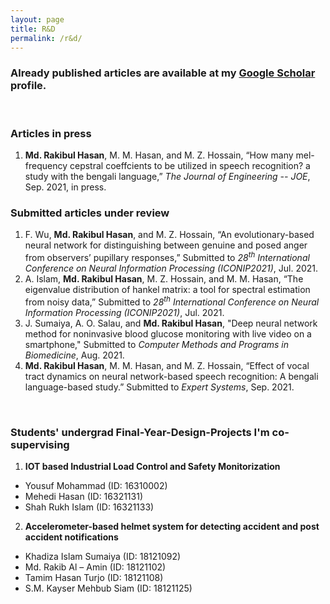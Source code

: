 ```yaml
---
layout: page
title: R&D
permalink: /r&d/
---
```


### Already published articles are available at my [Google Scholar](https://scholar.google.com/citations?user=DuCQ8goAAAAJ&hl=en) profile.

&nbsp;
### Articles in press
1. **Md. Rakibul Hasan**, M. M. Hasan, and M. Z. Hossain, “How many mel-frequency cepstral coeffcients to be utilized in speech recognition? a study with the bengali language,” _The Journal of Engineering -- JOE_, Sep. 2021, in press.

### Submitted articles under review
1. F. Wu, **Md. Rakibul Hasan**, and M. Z. Hossain, “An evolutionary-based neural network for distinguishing between genuine and posed anger from observers’ pupillary responses,” Submitted to _28<sup>th</sup> International Conference on Neural Information Processing (ICONIP2021)_, Jul. 2021.
2. A. Islam, **Md. Rakibul Hasan**, M. Z. Hossain, and M. M. Hasan, “The eigenvalue distribution of hankel matrix: a tool for spectral estimation from noisy data,” Submitted to _28<sup>th</sup> International Conference on Neural Information Processing (ICONIP2021)_, Jul. 2021.
3. J. Sumaiya, A. O. Salau, and **Md. Rakibul Hasan**, "Deep neural network method for noninvasive blood glucose monitoring with live video on a smartphone," Submitted to _Computer Methods and Programs in Biomedicine_, Aug. 2021.
4. **Md. Rakibul Hasan**, M. M. Hasan, and M. Z. Hossain, “Effect of vocal tract dynamics on neural network-based speech recognition: A bengali language-based study.” Submitted to _Expert Systems_, Sep. 2021.

<!--
### Revised manuscripts in preparation
-->

&nbsp;

### Students' undergrad Final-Year-Design-Projects I'm co-supervising
1. **IOT based Industrial Load Control and Safety Monitorization**  
 * Yousuf Mohammad (ID: 16310002)
 * Mehedi Hasan (ID: 16321131)
 * Shah Rukh Islam (ID: 16321133)
2. **Accelerometer-based helmet system for detecting accident and post accident notifications**
 * Khadiza Islam Sumaiya (ID: 18121092)
 * Md. Rakib Al – Amin (ID: 18121102)
 * Tamim Hasan Turjo (ID: 18121108)
 * S.M. Kayser Mehbub Siam (ID: 18121125)
